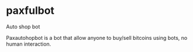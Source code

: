 # paxfulbot
Auto shop bot

Paxautohopbot is a bot that allow anyone to buy/sell bitcoins using bots, no human interaction. 
